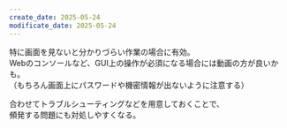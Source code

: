 ```yaml
---
create_date: 2025-05-24
modificate_date: 2025-05-24
---
```

特に画面を見ないと分かりづらい作業の場合に有効。  
Webのコンソールなど、GUI上の操作が必須になる場合には動画の方が良いかも。  
（もちろん画面上にパスワードや機密情報が出ないように注意する）

合わせてトラブルシューティングなどを用意しておくことで、  
頻発する問題にも対処しやすくなる。